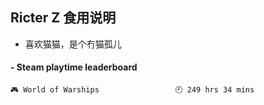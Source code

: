 ## Ricter Z 食用说明
- 喜欢猫猫，是个冇猫孤儿

<!-- steam-box start -->
#### - Steam playtime leaderboard
```text
🎮 World of Warships                 🕘 249 hrs 34 mins
```
<!-- Powered by https://github.com/YouEclipse/steam-box . -->
<!-- steam-box end -->
